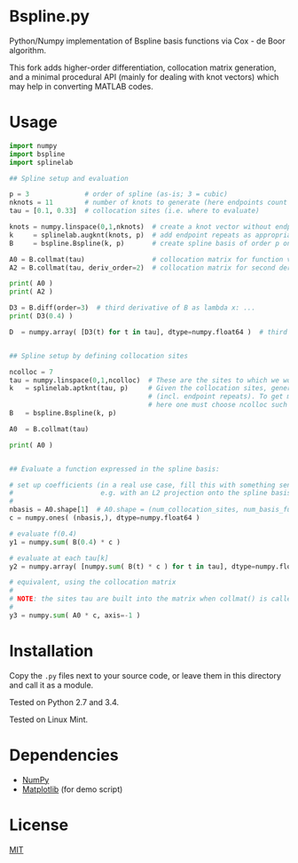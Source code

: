 # Bspline.py

Python/Numpy implementation of Bspline basis functions via Cox - de Boor algorithm.

This fork adds higher-order differentiation, collocation matrix generation, and a minimal procedural API (mainly for dealing with knot vectors) which may help in converting MATLAB codes.

# Usage

```python
import numpy
import bspline
import splinelab

## Spline setup and evaluation

p = 3              # order of spline (as-is; 3 = cubic)
nknots = 11        # number of knots to generate (here endpoints count only once)
tau = [0.1, 0.33]  # collocation sites (i.e. where to evaluate)

knots = numpy.linspace(0,1,nknots)  # create a knot vector without endpoint repeats
k     = splinelab.augknt(knots, p)  # add endpoint repeats as appropriate for spline order p
B     = bspline.Bspline(k, p)       # create spline basis of order p on knots k

A0 = B.collmat(tau)                 # collocation matrix for function value at sites tau
A2 = B.collmat(tau, deriv_order=2)  # collocation matrix for second derivative at sites tau

print( A0 )
print( A2 )

D3 = B.diff(order=3)  # third derivative of B as lambda x: ...
print( D3(0.4) )

D  = numpy.array( [D3(t) for t in tau], dtype=numpy.float64 )  # third derivative of B at sites tau


## Spline setup by defining collocation sites

ncolloc = 7
tau = numpy.linspace(0,1,ncolloc)  # These are the sites to which we would like to interpolate
k   = splinelab.aptknt(tau, p)     # Given the collocation sites, generate a knot vector
                                   # (incl. endpoint repeats). To get meaningful results,
                                   # here one must choose ncolloc such that  ncolloc >= p+1.
B   = bspline.Bspline(k, p)

A0  = B.collmat(tau)

print( A0 )


## Evaluate a function expressed in the spline basis:

# set up coefficients (in a real use case, fill this with something sensible,
#                      e.g. with an L2 projection onto the spline basis)
#
nbasis = A0.shape[1]  # A0.shape = (num_collocation_sites, num_basis_functions)
c = numpy.ones( (nbasis,), dtype=numpy.float64 )

# evaluate f(0.4)
y1 = numpy.sum( B(0.4) * c )

# evaluate at each tau[k]
y2 = numpy.array( [numpy.sum( B(t) * c ) for t in tau], dtype=numpy.float64 )

# equivalent, using the collocation matrix
#
# NOTE: the sites tau are built into the matrix when collmat() is called.
#
y3 = numpy.sum( A0 * c, axis=-1 )
```

# Installation

Copy the `.py` files next to your source code,
or leave them in this directory and call it as a module.

Tested on Python 2.7 and 3.4.

Tested on Linux Mint.

# Dependencies

* [NumPy](http://www.numpy.org)
* [Matplotlib](http://matplotlib.org/) (for demo script)

# License

[MIT](LICENSE.md)
